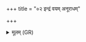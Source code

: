 +++
title = "०२ इन्द्रं वयम् अनूराधम्"

+++
<details><summary>मूलम् (GR)</summary>

इन्द्रं वयम् अनूराधं हवामहे  
ऽनु राध्यास्म द्विपदा चतुष्पदा ।  
मा नः सेना अररुषीर् उप गुर्  
विषूचीर् इन्द्र द्रुहो वि नाशय ॥
</details>